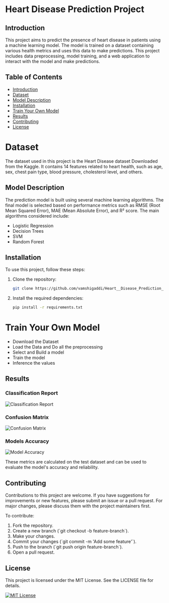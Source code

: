 # Heart Disease Prediction Project
## Introduction
This project aims to predict the presence of heart disease in patients using a machine learning model. The model is trained on a dataset containing various health metrics and uses this data to make predictions. This project includes data preprocessing, model training, and a web application to interact with the model and make predictions.
## Table of Contents
- [Introduction](#introduction)
- [Dataset](#dataset)
- [Model Description](#model-description)
- [Installation](#installation)
- [Train Your Own Model](#train-your-own-model)
- [Results](#results)
- [Contributing](#contributing)
- [License](#license)
# Dataset
The dataset used in this project is the Heart Disease dataset Downloaded from the Kaggle. It contains 14 features related to heart health, such as age, sex, chest pain type, blood pressure, cholesterol level, and others.
## Model Description
The prediction model is built using several machine learning algorithms. The final model is selected based on performance metrics such as RMSE (Root Mean Squared Error), MAE (Mean Absolute Error), and R² score. The main algorithms considered include:
- Logistic Regression
- Decision Trees
- SVM
- Random Forest
  
## Installation

To use this project, follow these steps:

1. Clone the repository:
   ```bash
   git clone https://github.com/vamshigaddi/Heart__Disease_Prediction_Project.git
   ```
2. Install the required dependencies:
   ```bash
   pip install -r requirements.txt

# Train Your Own Model
- Download the Dataset
- Load the Data and Do all the preprocessing
- Select and Build a model
- Train the model
- Inference the values

## Results

### Classification Report
![Classification Report](https://i.postimg.cc/Y9XJCsmW/Screenshot-2024-05-18-191421.png)

### Confusion Matrix
![Confusion Matrix](https://i.postimg.cc/Z5tKmWmh/Screenshot-2024-05-18-191432.png)

### Models Accuracy
![Model Accuracy](https://i.postimg.cc/k49TPF1t/Screenshot-2024-05-18-191443.png)







These metrics are calculated on the test dataset and can be used to evaluate the model's accuracy and reliability.
## Contributing

Contributions to this project are welcome. If you have suggestions for improvements or new features, please submit an issue or a pull request. For major changes, please discuss them with the project maintainers first.

To contribute:

1. Fork the repository.
2. Create a new branch (\`git checkout -b feature-branch\`).
3. Make your changes.
4. Commit your changes (\`git commit -m 'Add some feature'\`).
5. Push to the branch (\`git push origin feature-branch\`).
6. Open a pull request.

## License

This project is licensed under the MIT License. See the LICENSE file for details.

[![MIT License](https://img.shields.io/badge/License-MIT-green.svg)](https://choosealicense.com/licenses/mit/)


